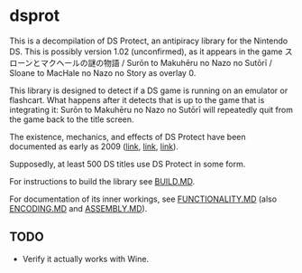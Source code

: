# dsprot

This is a decompilation of DS Protect, an antipiracy library for the Nintendo DS. This is possibly version 1.02 (unconfirmed), as it appears in the game スローンとマクヘールの謎の物語 / Surōn to Makuhēru no Nazo no Sutōrī / Sloane to MacHale no Nazo no Story as overlay 0.

This library is designed to detect if a DS game is running on an emulator or flashcart. What happens after it detects that is up to the game that is integrating it: Surōn to Makuhēru no Nazo no Sutōrī will repeatedly quit from the game back to the title screen.

The existence, mechanics, and effects of DS Protect have been documented as early as 2009 ([link](https://gbatemp.net/threads/seeking-help-for-anti-piracy-protection-removal.134683/post-1768816), [link](https://sourceforge.net/p/desmume/bugs/979/), [link](https://opentrackers.org/scenerules.org/html/2010_NDSr.html)).

Supposedly, at least 500 DS titles use DS Protect in some form.

For instructions to build the library see [BUILD.MD](./BUILD.MD).

For documentation of its inner workings, see [FUNCTIONALITY.MD](./doc/FUNCTIONALITY.MD) (also [ENCODING.MD](./doc/ENCODING.MD) and [ASSEMBLY.MD](./doc/ASSEMBLY.MD)).

## TODO

- Verify it actually works with Wine.

